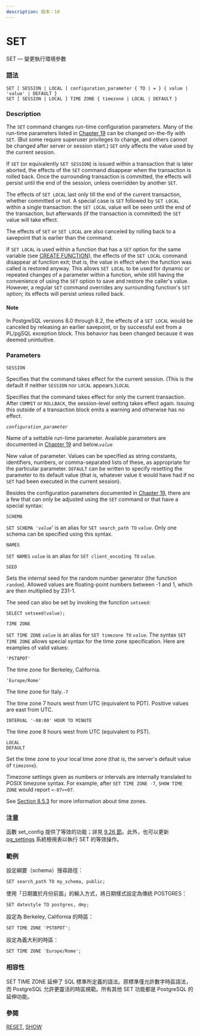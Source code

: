 ```yaml
---
description: 版本：10
---
```


# SET

SET — 變更執行環境參數

### 語法

```text
SET [ SESSION | LOCAL ] configuration_parameter { TO | = } { value | 'value' | DEFAULT }
SET [ SESSION | LOCAL ] TIME ZONE { timezone | LOCAL | DEFAULT }
```

### Description

The `SET` command changes run-time configuration parameters. Many of the run-time parameters listed in [Chapter 19](https://www.postgresql.org/docs/10/static/runtime-config.html) can be changed on-the-fly with `SET`. \(But some require superuser privileges to change, and others cannot be changed after server or session start.\) `SET` only affects the value used by the current session.

If `SET` \(or equivalently `SET SESSION`\) is issued within a transaction that is later aborted, the effects of the `SET` command disappear when the transaction is rolled back. Once the surrounding transaction is committed, the effects will persist until the end of the session, unless overridden by another `SET`.

The effects of `SET LOCAL` last only till the end of the current transaction, whether committed or not. A special case is `SET` followed by `SET LOCAL` within a single transaction: the `SET LOCAL` value will be seen until the end of the transaction, but afterwards \(if the transaction is committed\) the `SET` value will take effect.

The effects of `SET` or `SET LOCAL` are also canceled by rolling back to a savepoint that is earlier than the command.

If `SET LOCAL` is used within a function that has a `SET` option for the same variable \(see [CREATE FUNCTION](https://www.postgresql.org/docs/10/static/sql-createfunction.html)\), the effects of the `SET LOCAL` command disappear at function exit; that is, the value in effect when the function was called is restored anyway. This allows `SET LOCAL` to be used for dynamic or repeated changes of a parameter within a function, while still having the convenience of using the `SET` option to save and restore the caller's value. However, a regular `SET` command overrides any surrounding function's `SET` option; its effects will persist unless rolled back.

#### Note

In PostgreSQL versions 8.0 through 8.2, the effects of a `SET LOCAL` would be canceled by releasing an earlier savepoint, or by successful exit from a PL/pgSQL exception block. This behavior has been changed because it was deemed unintuitive.

### Parameters

`SESSION`

Specifies that the command takes effect for the current session. \(This is the default if neither `SESSION` nor `LOCAL` appears.\)`LOCAL`

Specifies that the command takes effect for only the current transaction. After `COMMIT` or `ROLLBACK`, the session-level setting takes effect again. Issuing this outside of a transaction block emits a warning and otherwise has no effect.

_`configuration_parameter`_

Name of a settable run-time parameter. Available parameters are documented in [Chapter 19](https://www.postgresql.org/docs/10/static/runtime-config.html) and below._`value`_

New value of parameter. Values can be specified as string constants, identifiers, numbers, or comma-separated lists of these, as appropriate for the particular parameter. `DEFAULT` can be written to specify resetting the parameter to its default value \(that is, whatever value it would have had if no `SET` had been executed in the current session\).

Besides the configuration parameters documented in [Chapter 19](https://www.postgresql.org/docs/10/static/runtime-config.html), there are a few that can only be adjusted using the `SET` command or that have a special syntax:

`SCHEMA`

`SET SCHEMA '`_`value`_' is an alias for `SET search_path TO` _`value`_. Only one schema can be specified using this syntax.

`NAMES`

`SET NAMES` _`value`_ is an alias for `SET client_encoding TO` _`value`_.

`SEED`

Sets the internal seed for the random number generator \(the function `random`\). Allowed values are floating-point numbers between -1 and 1, which are then multiplied by 231-1.

The seed can also be set by invoking the function `setseed`:

```text
SELECT setseed(value);
```

`TIME ZONE`

`SET TIME ZONE` _`value`_ is an alias for `SET timezone TO` _`value`_. The syntax `SET TIME ZONE` allows special syntax for the time zone specification. Here are examples of valid values:

`'PST8PDT'`

The time zone for Berkeley, California.

`'Europe/Rome'`

The time zone for Italy.`-7`

The time zone 7 hours west from UTC \(equivalent to PDT\). Positive values are east from UTC.

`INTERVAL '-08:00' HOUR TO MINUTE`

The time zone 8 hours west from UTC \(equivalent to PST\).

`LOCAL`  
`DEFAULT`

Set the time zone to your local time zone \(that is, the server's default value of `timezone`\).

Timezone settings given as numbers or intervals are internally translated to POSIX timezone syntax. For example, after `SET TIME ZONE -7`, `SHOW TIME ZONE` would report `<-07>+07`.

See [Section 8.5.3](https://www.postgresql.org/docs/10/static/datatype-datetime.html#DATATYPE-TIMEZONES) for more information about time zones.

### 注意

函數 set\_config 提供了等效的功能；詳見 [9.26 節](../../the-sql-language/functions-and-operators/9.26.-xi-tong-guan-li-han-shi.md)。此外，也可以更新 [pg\_settings](../../internals/system-catalogs/pg_settings.md) 系統檢視表以執行 SET 的等效操作。

### 範例

設定綱要（schema）搜尋路徑：

```text
SET search_path TO my_schema, public;
```

使用「日期置於月份前面」的輸入方式，將日期樣式設定為傳統 POSTGRES：

```text
SET datestyle TO postgres, dmy;
```

設定為 Berkeley, California 的時區：

```text
SET TIME ZONE 'PST8PDT';
```

設定為義大利的時區：

```text
SET TIME ZONE 'Europe/Rome';
```

### 相容性

SET TIME ZONE 延伸了 SQL 標準所定義的語法。原標準僅允許數字時區語法，而 PostgreSQL 允許更靈活的時區規範。所有其他 SET 功能都是 PostgreSQL 的延伸功能。

### 參閱

[RESET](reset.md), [SHOW](show.md)

